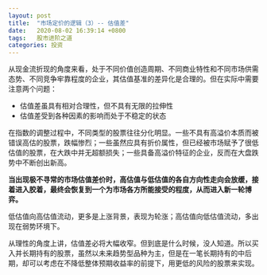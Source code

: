 ```yaml
---
layout: post
title:  "市场定价的逻辑（3）-- 估值差"
date:   2020-08-02 16:39:14 +0800
tags:   股市进阶之道
categories: 投资
---
```


从现金流折现的角度来看，处于不同价值创造周期、不同商业特性和不同市场供需态势、不同竞争牢靠程度的企业，其估值基准的差异化是合理的。但在实际中需要注意两个问题：

+ 估值差虽具有相对合理性，但不具有无限的拉伸性
+ 估值差受到各种因素的影响而处于不稳定的状态

在指数的调整过程中，不同类型的股票往往分化明显。一些不具有高溢价本质而被错误高估的股票，跌幅惨烈；一些虽然应具有折价属性，但已经被市场赋予了很低估值的股票，在大跌中并无超额损失；一些具备高溢价特征的企业，反而在大盘跌势中不断创出新高。

**当出现极不寻常的市场估值差价时，高估值与低估值的各自方向性走向会放缓，接着进入胶着，最终会恢复到一个为市场各方所能接受的程度，从而进入新一轮博弈。**

低估值向高估值流动，更多是上涨背景，表现为轮涨；高估值向低估值流动，多出现在弱势环境下。

从理性的角度上讲，估值差必将大幅收窄。但到底是什么时候，没人知道。所以买入并长期持有的股票，虽然以未来趋势型品种为主，但是在一笔长期持有的中后期，却可以考虑在不降低整体预期收益率的前提下，用更低的风险的股票来实现。
